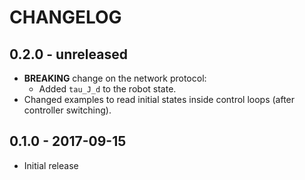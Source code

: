 # CHANGELOG

## 0.2.0 - unreleased

  * **BREAKING** change on the network protocol:
    - Added `tau_J_d` to the robot state.
  * Changed examples to read initial states inside control loops (after controller switching).

## 0.1.0 - 2017-09-15

  * Initial release


